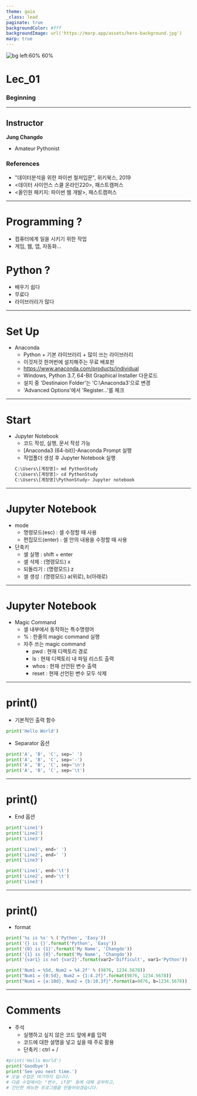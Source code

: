 ```yaml
---
theme: gaia
_class: lead
paginate: true
backgroundColor: #fff
backgroundImage: url('https://marp.app/assets/hero-background.jpg')
marp: true
---
```


![bg left:60% 60%](https://www.python.org/static/community_logos/python-logo-inkscape.svg)

# **Lec_01**
### Beginning

---
## Instructor
**Jung Changdo**
* Amateur Pythonist


### References
- "데이터분석을 위한 파이썬 철저입문", 위키북스, 2019
- <데이터 사이언스 스쿨 온라인220>, 패스트캠퍼스
- <올인원 패키지: 파이썬 웹 개발>, 패스트캠퍼스

---
# Programming ?

- 컴퓨터에게 일을 시키기 위한 작업
- 게임, 웹, 앱, 자동화...


# Python ?

- 배우기 쉽다
- 무료다
- 라이브러리가 많다

---
# Set Up
- Anaconda
    - Python + 기본 라이브러리 + 많이 쓰는 라이브러리
    - 이것저것 한꺼번에 설치해주는 무료 배포판
    - https://www.anaconda.com/products/individual
    - Windows, Python 3.7, 64-Bit Graphical Installer 다운로드
    - 설치 중 'Destinaion Folder'는 'C:\Anaconda3'으로 변경
    - 'Advanced Options'에서 'Register...'를 체크

---
# Start
- Jupyter Notebook
    - 코드 작성, 실행, 문서 작성 가능
    - [Anaconda3 (64-bit)]-Anaconda Prompt 실행
    - 작업폴더 생성 후 Jupyter Notebook 실행
     ```bash
    C:\Users\[계정명]> md PythonStudy
    C:\Users\[계정명]> cd PythonStudy
    C:\Users\[계정명]\PythonStudy> Jupyter notebook
    ```

---
# Jupyter Notebook
- mode
    - 명령모드(esc) : 셀 수정할 때 사용
    - 편집모드(enter) : 셀 안의 내용을 수정할 때 사용
- 단축키
    - 셀 실행 : shift + enter
    - 셀 삭제 : (명령모드) x
    - 되돌리기 : (명령모드) z
    - 셀 생성 : (명령모드) a(위로), b(아래로)

---
# Jupyter Notebook
- Magic Command
    - 셀 내부에서 동작하는 특수명령어
    - % : 한줄의 magic command 실행
    - 자주 쓰는 magic command
        - pwd : 현재 디렉토리 경로
        - ls : 현재 디렉토리 내 파일 리스트 출력
        - whos : 현재 선언된 변수 출력
        - reset : 현재 선언된 변수 모두 삭제

---
# print()
- 기본적인 출력 함수
``` python
print('Hello World')
```
- Separator 옵션
```python
print('A', 'B', 'C', sep=' ')
print('A', 'B', 'C', sep='-')
print('A', 'B', 'C', sep='\n')
print('A', 'B', 'C', sep='\t')
```
---
# print()
- End 옵션
``` python
print('Line1')
print('Line2')
print('Line3')

print('Line1', end=' ')
print('Line2', end=' ')
print('Line3')

print('Line1', end='\t')
print('Line2', end='\t')
print('Line3')
```

---
# print()
- format
``` python
print('%s is %s' % ('Python', 'Easy'))
print('{} is {}'.format('Python', 'Easy'))
print('{0} is {1}'.format('My Name', 'Changdo'))
print('{1} is {0}'.format('My Name', 'Changdo'))
print('{var1} is not {var2}'.format(var2='Difficult', var1='Python'))

print('Num1 = %5d, Num2 = %4.2f' % (9876, 1234.5678))
print("Num1 = {0:5d}, Num2 = {1:4.2f}".format(9876, 1234.5678))
print("Num1 = {a:10d}, Num2 = {b:10.3f}".format(a=9876, b=1234.5678))
```

---
# Comments
- 주석
    - 실행하고 싶지 않은 코드 앞에 #를 입력
    - 코드에 대한 설명을 넣고 싶을 때 주로 활용
    - 단축키 : ctrl + /
``` python
#print('Hello World')
print('Goodbye')
print('See you next time.')
# 오늘 수업은 여기까지 입니다.
# 다음 수업에서는 "변수, if문" 등에 대해 공부하고,
# 간단한 메뉴판 프로그램을 만들어보겠습니다.